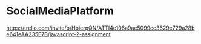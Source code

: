 # SocialMediaPlatform
https://trello.com/invite/b/HbierpQN/ATTI4e106a9ae5099cc3629e729a28be641eAA235E7B/javascript-2-assignment

